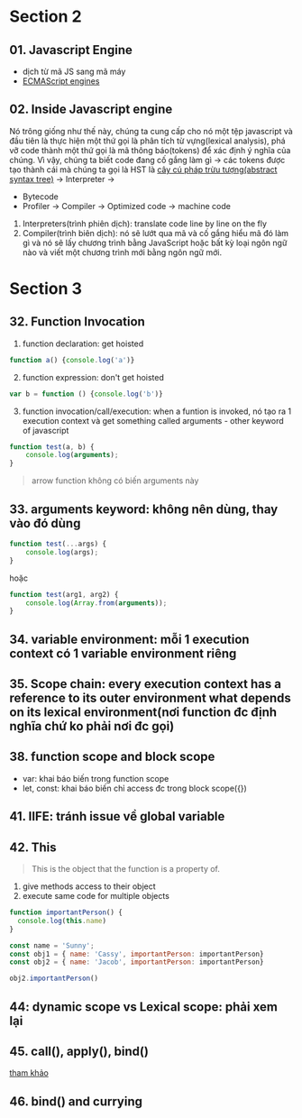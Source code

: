 # Section 2
## 01. Javascript Engine
- dịch từ mã JS sang mã máy
- [ECMAScript engines](https://en.wikipedia.org/wiki/List_of_ECMAScript_engines)

## 02. Inside Javascript engine

Nó trông giống như thế này, chúng ta cung cấp cho nó một tệp javascript và đầu tiên là thực hiện một thứ gọi là phân tích từ vựng(lexical analysis), phá vỡ code thành một thứ gọi là mã thông báo(tokens) để xác định ý nghĩa của chúng. Vì vậy, chúng ta biết code đang cố gắng làm gì -> các tokens được tạo thành cái mà chúng ta gọi là HST là [cây cú pháp trừu tượng(abstract syntax tree)](https://astexplorer.net/) -> Interpreter ->

- Bytecode
- Profiler -> Compiler -> Optimized code -> machine code

1. Interpreters(trình phiên dịch): translate code line by line on the fly
2. Compiler(trình biên dịch): nó sẽ lướt qua mã và cố gắng hiểu mã đó làm gì và nó sẽ lấy chương trình bằng JavaScript hoặc bất kỳ loại ngôn ngữ nào và viết một chương trình mới bằng ngôn ngữ mới.

# Section 3

## 32. Function Invocation
1. function declaration: get hoisted
```javascript
function a() {console.log('a')}
```

2. function expression: don't get hoisted
```javascript
var b = function () {console.log('b')}
```
3. function invocation/call/execution: when a funtion is invoked, nó tạo ra 1 execution context và get something called arguments - other keyword of javascript

```javascript
function test(a, b) {
    console.log(arguments);
}
```
>arrow function không có biến arguments này

## 33. arguments keyword: không nên dùng, thay vào đó dùng
```javascript
function test(...args) {
    console.log(args);
}
```
hoặc

```javascript
function test(arg1, arg2) {
    console.log(Array.from(arguments));
}
```
## 34. variable environment: mỗi 1 execution context có 1 variable environment riêng

## 35. Scope chain: every execution context has a reference to its outer environment what depends on its lexical environment(nơi function đc định nghĩa chứ ko phải nơi đc gọi)

## 38. function scope and block scope
- var: khai báo biến trong function scope
- let, const: khai báo biến chỉ access đc trong block scope({})

## 41. IIFE: tránh issue về global variable

## 42. This
>This is the object that the function is a property of.
1. give methods access to their object
2. execute same code for multiple objects
```javascript
function importantPerson() {
  console.log(this.name)
}

const name = 'Sunny';
const obj1 = { name: 'Cassy', importantPerson: importantPerson}
const obj2 = { name: 'Jacob', importantPerson: importantPerson}

obj2.importantPerson()
```
## 44: dynamic scope vs Lexical scope: phải xem lại
## 45. call(), apply(), bind()
[tham khảo](https://kipalog.com/posts/PHAN-BIET-CALL--APPLY-VA-BIND-TRONG-JAVASCRIPT)

## 46. bind() and currying